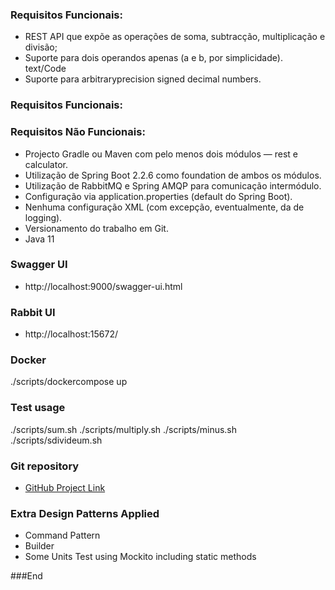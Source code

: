 ### Requisitos Funcionais:

- REST API que expõe as operações de soma, subtracção, multiplicação e divisão;
- Suporte para dois operandos apenas (a e b, por simplicidade). text/Code 
- Suporte para arbitraryprecision signed decimal numbers.
### Requisitos Funcionais:

### Requisitos Não Funcionais:
- Projecto Gradle ou Maven com pelo menos dois módulos — rest e calculator.
- Utilização de Spring Boot 2.2.6 como foundation de ambos os módulos.
- Utilização de RabbitMQ e Spring AMQP para comunicação intermódulo.
- Configuração via application.properties (default do Spring Boot).
- Nenhuma configuração XML (com excepção, eventualmente, da de logging).
- Versionamento do trabalho em Git.
- Java 11

### Swagger UI
- http://localhost:9000/swagger-ui.html

### Rabbit UI
- http://localhost:15672/

### Docker 
./scripts/dockercompose up

### Test usage
./scripts/sum.sh
./scripts/multiply.sh
./scripts/minus.sh
./scripts/sdivideum.sh

### Git repository

 - [GitHub Project Link](https://github.com/fopnet/calculadora-rabbitmq")

### Extra Design Patterns Applied
- Command Pattern
- Builder
- Some Units Test using Mockito including static methods

###End